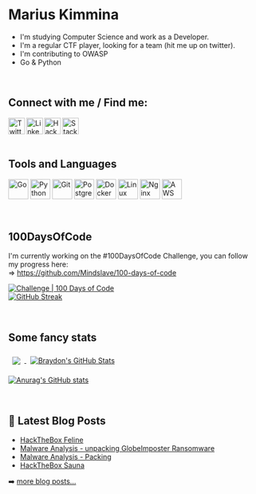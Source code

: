 # Marius Kimmina

- I'm studying Computer Science and work as a Developer.
- I'm a regular CTF player, looking for a team (hit me up on twitter).
- I'm contributing to OWASP
- Go & Python
<br />

## Connect with me / Find me:
<a href="https://twitter.com/Mindslave4" target="_blank">
  <img align="left" alt="Twitter" width="33" src="https://www.vectorlogo.zone/logos/twitter/twitter-tile.svg" />
</a>
<a href="https://linkedin.com/in/marius-kimmina-33a328201" target="_blank">
  <img align="left" alt="LinkedIN" width="33" src="https://www.vectorlogo.zone/logos/linkedin/linkedin-icon.svg" />
</a>
<a href="https://app.hackthebox.eu/profile/36525" target="_blank">
<img align="left" alt="HackTheBox" width="33" src="https://raw.githubusercontent.com/simple-icons/simple-icons/master/icons/hackthebox.svg" />
</a>
<a href="https://stackoverflow.com/users/13693791/mindslave?tab=profile" target="_blank">
  <img align="left" alt="StackOverFlow" width="33" src="https://www.vectorlogo.zone/logos/stackoverflow/stackoverflow-icon.svg" />
</a>

<br />
<br />
<br />

## Tools and Languages
<p align="left">
<img src="https://www.vectorlogo.zone/logos/golang/golang-icon.svg" alt="Go" width="40" height="40"/>
<img src="https://www.vectorlogo.zone/logos/python/python-icon.svg" alt="Python" width="40" height="40"/>
<img src="https://www.vectorlogo.zone/logos/git-scm/git-scm-icon.svg" alt="Git" width="40" height="40"/>
<img src="https://www.vectorlogo.zone/logos/postgresql/postgresql-icon.svg" alt="PostgresQL" width="40" height="40"/>
<img src="https://www.vectorlogo.zone/logos/docker/docker-icon.svg" alt="Docker" width="40" height="40"/>
<img src="https://www.vectorlogo.zone/logos/linux/linux-icon.svg" alt="Linux" width="40" height="40"/>
<img src="https://www.vectorlogo.zone/logos/nginx/nginx-icon.svg" alt="Nginx" width="40" height="40"/>
<img src="https://www.vectorlogo.zone/logos/amazon_aws/amazon_aws-icon.svg" alt="AWS" width="40" height="40"/>
</p>

<br />


## 100DaysOfCode

I'm currently working on the #100DaysOfCode Challenge, you can follow my progress here:  
=> https://github.com/Mindslave/100-days-of-code

[![Challenge | 100 Days of Code](https://img.shields.io/static/v1?label=Challenge&labelColor=384357&message=100%20Days%20of%20Code&color=00b4ee&style=for-the-badge&link=https://www.100daysofcode.com)](https://www.100daysofcode.com)
<br />
[![GitHub Streak](https://github-readme-streak-stats.herokuapp.com/?user=Mindslave&theme=dark)](https://git.io/streak-stats)


<br />

## Some fancy stats
<a href="#">
  <img align="center" style="margin:0.5rem" src="https://github-readme-stats.vercel.app/api/top-langs/?username=Mindslave&hide=html,css,scss&title_color=ffffff&text_color=c9cacc&icon_color=4AB197&bg_color=1A2B34" />
</a>
<a href="https://github.com/braydoncoyer">
  <img align="center" style="margin:0.5rem" src="https://github-readme-stats.vercel.app/api?username=Mindslave&show_icons=true&line_height=27&count_private=true&title_color=ffffff&text_color=c9cacc&icon_color=4AB097&bg_color=1A2B34" alt="Braydon's GitHub Stats" />
</a>


[![Anurag's GitHub stats](https://github-readme-stats.vercel.app/api?username=Mindslave&theme=dark)](https://github.com/anuraghazra/github-readme-stats)

<br />




## 📕 Latest Blog Posts

- [HackTheBox Feline](https://blog.mksec.eu/HackTheBox_Feline/)
- [Malware Analysis - unpacking GlobeImposter Ransomware](https://blog.mksec.eu/mwa_globeImposter/)
- [Malware Analysis - Packing](https://blog.mksec.eu/mwa_packing/)
- [HackTheBox Sauna](https://blog.mksec.eu/HackTheBox_Sauna/)



➡️ [more blog posts...](https://blog.mksec.eu)






[twitter]: https://twitter.com/Mindslave4
[linkedin]: https://linkedin.com/in/marius-kimmina-33a328201
[website]: https://blog.mksec.eu/
[hackthebox]: https://app.hackthebox.eu/profile/36525
[stackoverflow]: https://stackoverflow.com/users/13693791/mindslave?tab=profile
